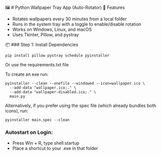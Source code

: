 🖼️ # Python Wallpaper Tray App (Auto-Rotator)
🔧 Features
- Rotates wallpapers every 30 minutes from a local folder
- Runs in the system tray with a toggle to enable/disable rotation
- Works on Windows, Linux, and macOS
- Uses Tkinter, Pillow, and pystray

📦 ### Step 1: Install Dependencies
```
pip install pillow pystray schedule pyinstaller
```
Or use the requirements.txt file

To create an exe run:
```
pyinstaller --clean --onefile --windowed --icon=wallpaper.ico \
  --add-data "wallpaper.ico;." \
  --add-data "wallpaper-disabled.ico;." \
  main.py
```

Alternatively, if you prefer using the spec file (which already bundles both icons), run:
```
pyinstaller main.spec --clean
```

### Autostart on Login:
- Press Win + R, type shell:startup
- Place a shortcut to your .exe in that folder
